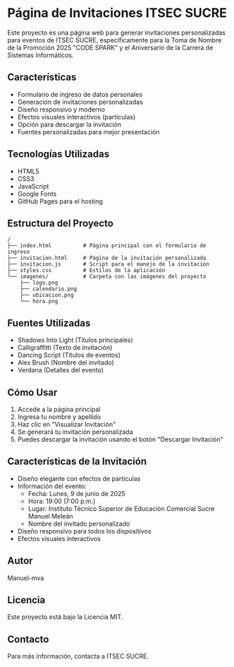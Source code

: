 # Página de Invitaciones ITSEC SUCRE

Este proyecto es una página web para generar invitaciones personalizadas para eventos de ITSEC SUCRE, específicamente para la Toma de Nombre de la Promoción 2025 "CODE SPARK" y el Aniversario de la Carrera de Sistemas Informáticos.

## Características

- Formulario de ingreso de datos personales
- Generación de invitaciones personalizadas
- Diseño responsivo y moderno
- Efectos visuales interactivos (partículas)
- Opción para descargar la invitación
- Fuentes personalizadas para mejor presentación

## Tecnologías Utilizadas

- HTML5
- CSS3
- JavaScript
- Google Fonts
- GitHub Pages para el hosting

## Estructura del Proyecto

```
/
├── index.html          # Página principal con el formulario de ingreso
├── invitacion.html     # Página de la invitación personalizada
├── invitacion.js       # Script para el manejo de la invitación
├── styles.css          # Estilos de la aplicación
└── imagenes/           # Carpeta con las imágenes del proyecto
    ├── logo.png
    ├── calendario.png
    ├── ubicacion.png
    └── hora.png
```

## Fuentes Utilizadas

- Shadows Into Light (Títulos principales)
- Calligraffitti (Texto de invitación)
- Dancing Script (Títulos de eventos)
- Alex Brush (Nombre del invitado)
- Verdana (Detalles del evento)

## Cómo Usar

1. Accede a la página principal
2. Ingresa tu nombre y apellido
3. Haz clic en "Visualizar Invitación"
4. Se generará tu invitación personalizada
5. Puedes descargar la invitación usando el botón "Descargar Invitación"

## Características de la Invitación

- Diseño elegante con efectos de partículas
- Información del evento:
  - Fecha: Lunes, 9 de junio de 2025
  - Hora: 19:00 (7:00 p.m.)
  - Lugar: Instituto Técnico Superior de Educación Comercial Sucre Manuel Meleán
  - Nombre del invitado personalizado
- Diseño responsivo para todos los dispositivos
- Efectos visuales interactivos

## Autor

Manuel-mva

## Licencia

Este proyecto está bajo la Licencia MIT.

## Contacto

Para más información, contacta a ITSEC SUCRE. 
